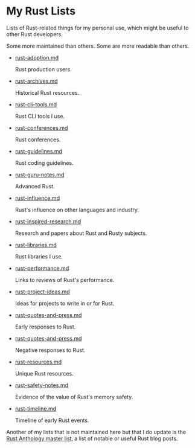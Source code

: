 # My Rust Lists

Lists of Rust-related things for my personal use,
which might be useful to other Rust developers.

Some more maintained than others.
Some are more readable than others.

- [rust-adoption.md](rust-adoption.md)

  Rust production users.

- [rust-archives.md](rust-archives.md)

  Historical Rust resources.

- [rust-cli-tools.md](rust-cli-tools.md)

  Rust CLI tools I use.

- [rust-conferences.md](rust-conferences.md)

  Rust conferences.

- [rust-guidelines.md](rust-guidelines.md)

  Rust coding guidelines.

- [rust-guru-notes.md](rust-guru-notes.md)

  Advanced Rust.

- [rust-influence.md](rust-influence.md)

  Rust's influence on other languages and industry.

- [rust-inspired-research.md](rust-inspired-research.md)

  Research and papers about Rust and Rusty subjects.

- [rust-libraries.md](rust-libraries.md)

  Rust libraries I use.

- [rust-performance.md](rust-performance.md)

  Links to reviews of Rust's performance.

- [rust-project-ideas.md](rust-project-ideas.md)

  Ideas for projects to write in or for Rust.

- [rust-quotes-and-press.md](rust-quotes-and-press.md)

  Early responses to Rust.

- [rust-quotes-and-press.md](rust-quotes-and-press-neg.md)

  Negative responses to Rust.

- [rust-resources.md](rust-resources.md)

  Unique Rust resources.

- [rust-safety-notes.md](rust-safety-notes.md)

  Evidence of the value of Rust's memory safety.

- [rust-timeline.md](rust-timeline.md)

  Timeline of early Rust events.


Another of my lists that is not maintained here but that I do update is the
[Rust Anthology master list][aml], a list of notable or useful Rust blog posts.

[aml]: https://github.com/brson/rust-anthology/blob/master/master-list.md
